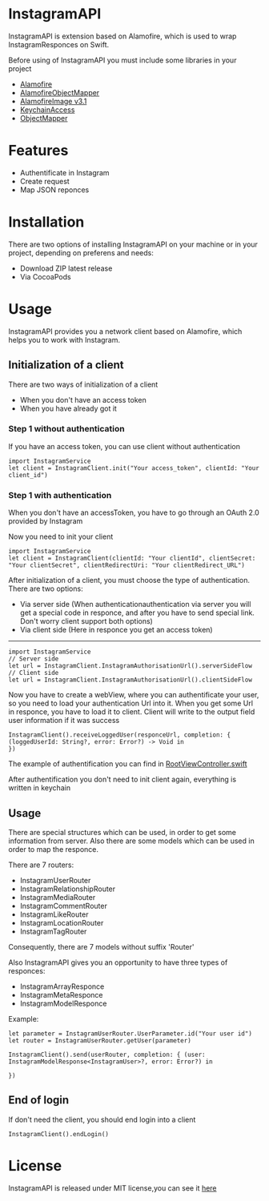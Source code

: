# InstagramAPI
InstagramAPI is extension based on Alamofire, which is used to wrap InstagramResponces on Swift.

Before using of InstagramAPI you must include some libraries in your project

* [Alamofire](https://github.com/Alamofire/Alamofire)
* [AlamofireObjectMapper](https://github.com/tristanhimmelman/AlamofireObjectMapper)
* [AlamofireImage v3.1](https://github.com/Alamofire/AlamofireImage)
* [KeychainAccess](https://github.com/kishikawakatsumi/KeychainAccess)
* [ObjectMapper](https://github.com/Hearst-DD/ObjectMapper)

# Features

* Authentificate in Instagram
* Create request
* Map JSON reponces

# Installation
There are two options of installing InstagramAPI on your machine or in your project, depending on preferens and needs:

* Download ZIP latest release
* Via CocoaPods

# Usage 

InstagramAPI provides you a network client based on Alamofire, which helps you to work with Instagram.

## Initialization of a client

There are two ways of initialization of a client

* When you don't have an access token
* When you have already got it

### Step 1 without authentication

If you have an access token, you can use client without authentication

    import InstagramService
    let client = InstagramClient.init("Your access_token", clientId: "Your client_id")
    
### Step 1 with authentication

When you don't have an accessToken, you have to go through an OAuth 2.0 provided by Instagram

Now you need to init your client

    import InstagramService
    let client = InstagramClient(clientId: "Your clientId", clientSecret: "Your clientSecret", clientRedirectUri: "Your clientRedirect_URL")


After initialization of a client, you must choose the type of authentication. There are two options:

* Via server side (When authenticationauthentication via server you will get a special code in responce, and after you have to send special link. Don't worry client support both options)
* Via client side (Here in responce you get an access token)
--- 
    import InstagramService
    // Server side
    let url = InstagramClient.InstagramAuthorisationUrl().serverSideFlow
    // Client side
    let url = InstagramClient.InstagramAuthorisationUrl().clientSideFlow

Now you have to create a webView, where you can authentificate your user, so you need to load your authentication Url into it. 
When you get some Url in responce, you have to load it to client. Client will write to the output field user information if it was success

    InstagramClient().receiveLoggedUser(responceUrl, completion: { (loggedUserId: String?, error: Error?) -> Void in
    })

The example of authentification you can find in [RootViewController.swift](https://github.com/Den-Ree/InstagramService/blob/master/src/InstagramAPI/InstagramAPI/Example/ViewControllers/Root/RootViewController.swift)

After authentification you don't need to init client again, everything is written in keychain

## Usage

There are special structures which can be used, in order to get some information from server. Also there are some models which can be used in order to map the responce. 

There are 7 routers:
* InstagramUserRouter
* InstagramRelationshipRouter
* InstagramMediaRouter
* InstagramCommentRouter
* InstagramLikeRouter
* InstagramLocationRouter
* InstagramTagRouter

Consequently, there are 7 models without suffix 'Router'

Also InstagramAPI gives you an opportunity to have three types of responces:
* InstagramArrayResponce
* InstagramMetaResponce
* InstagramModelResponce

Example:

    let parameter = InstagramUserRouter.UserParameter.id("Your user id")
    let router = InstagramUserRouter.getUser(parameter)
    
    InstagramClient().send(userRouter, completion: { (user: InstagramModelResponse<InstagramUser>?, error: Error?) in 
    
    })

## End of login

If don't need the client, you should end login into a client

    InstagramClient().endLogin()
    
# License
InstagramAPI is released under MIT license,you can see it [here](https://github.com/Den-Ree/InstagramService/blob/master/LICENSE)
